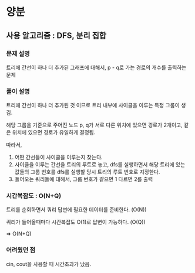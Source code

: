 # 양분

## 사용 알고리즘 : DFS, 분리 집합

### 문제 설명

트리에 간선이 하나 더 추가된 그래프에 대해서, p - q로 가는 경로의 개수를 출력하는 문제

### 풀이 설명

트리에 간선이 하나 더 추가된 것 이므로 트리 내부에 사이클을 이루는 특정 그룹이 생김.

해당 그룹을 기준으로 주어진 노드 p, q가 서로 다른 위치에 있으면 경로가 2개이고, 같은 위치에 있으면 경로가 유일하게 결정됨.

따라서,

1. 어떤 간선들이 사이클을 이루는지 찾는다.
2. 사이클을 이루는 간선을 트리의 루트로 놓고, dfs를 실행하면서 해당 트리에 있는 값들의 그룹 번호를 dfs를 실행할 당시 트리의 루트 번호로 지정한다.
3. 들어오는 쿼리들에 대해서, 그룹 번호가 같으면 1 다르면 2를 출력

### 시간복잡도 : O(N+Q)
트리를 순회하면서 쿼리 답변에 필요한 데이터를 준비한다. (O(N))

쿼리가 들어올때마다 시간복잡도 O(1)로 답변이 가능하다. (O(Q))

=> O(N+Q)

### 어려웠던 점

cin, cout을 사용할 때 시간초과가 났음.